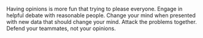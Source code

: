Having opinions is more fun that trying to please everyone. Engage in helpful
debate with reasonable people. Change your mind when presented with new data
that should change your mind. Attack the problems together. Defend your
teammates, not your opinions.
